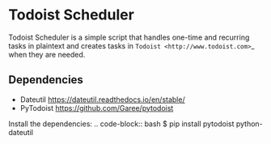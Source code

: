 # Todoist Scheduler
Todoist Scheduler is a simple script that handles one-time and recurring tasks in plaintext and creates tasks in `Todoist <http://www.todoist.com>`_ when they are needed.

## Dependencies
- Dateutil https://dateutil.readthedocs.io/en/stable/
- PyTodoist https://github.com/Garee/pytodoist

Install the dependencies:
.. code-block:: bash
    $ pip install pytodoist python-dateutil
